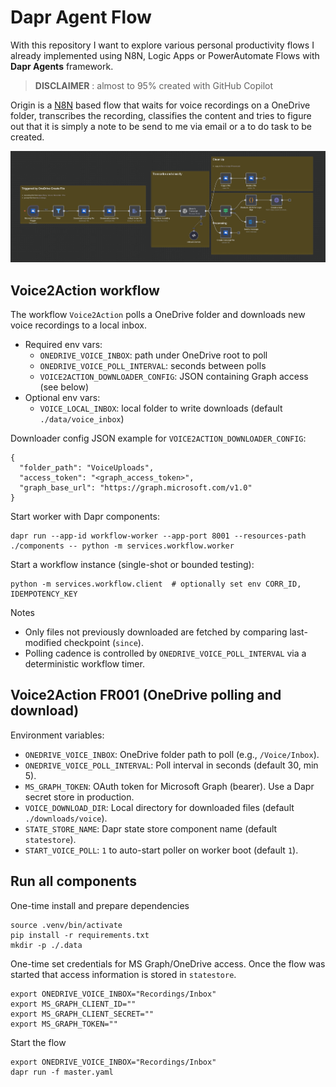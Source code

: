 # Dapr Agent Flow

With this repository I want to explore various personal productivity flows I already implemented using N8N, Logic Apps or PowerAutomate Flows with **Dapr Agents** framework.

> **DISCLAIMER** : almost to 95% created with GitHub Copilot

Origin is a [N8N](https://n8n.io) based flow that waits for voice recordings on a OneDrive folder, transcribes the recording, classifies the content and tries to figure out that it is simply a note to be send to me via email or a to do task to be created.

![](images/original-n8n-flow.png)


## Voice2Action workflow

The workflow `Voice2Action` polls a OneDrive folder and downloads new voice recordings to a local inbox.

- Required env vars:
  - `ONEDRIVE_VOICE_INBOX`: path under OneDrive root to poll
  - `ONEDRIVE_VOICE_POLL_INTERVAL`: seconds between polls
  - `VOICE2ACTION_DOWNLOADER_CONFIG`: JSON containing Graph access (see below)
- Optional env vars:
  - `VOICE_LOCAL_INBOX`: local folder to write downloads (default `./data/voice_inbox`)

Downloader config JSON example for `VOICE2ACTION_DOWNLOADER_CONFIG`:
```
{
  "folder_path": "VoiceUploads",
  "access_token": "<graph_access_token>",
  "graph_base_url": "https://graph.microsoft.com/v1.0"
}
```

Start worker with Dapr components:
```
dapr run --app-id workflow-worker --app-port 8001 --resources-path ./components -- python -m services.workflow.worker
```

Start a workflow instance (single-shot or bounded testing):
```
python -m services.workflow.client  # optionally set env CORR_ID, IDEMPOTENCY_KEY
```

Notes
- Only files not previously downloaded are fetched by comparing last-modified checkpoint (`since`).
- Polling cadence is controlled by `ONEDRIVE_VOICE_POLL_INTERVAL` via a deterministic workflow timer.


## Voice2Action FR001 (OneDrive polling and download)

Environment variables:
- `ONEDRIVE_VOICE_INBOX`: OneDrive folder path to poll (e.g., `/Voice/Inbox`).
- `ONEDRIVE_VOICE_POLL_INTERVAL`: Poll interval in seconds (default 30, min 5).
- `MS_GRAPH_TOKEN`: OAuth token for Microsoft Graph (bearer). Use a Dapr secret store in production.
- `VOICE_DOWNLOAD_DIR`: Local directory for downloaded files (default `./downloads/voice`).
- `STATE_STORE_NAME`: Dapr state store component name (default `statestore`).
- `START_VOICE_POLL`: `1` to auto-start poller on worker boot (default `1`).

## Run all components

One-time install and prepare dependencies

```
source .venv/bin/activate
pip install -r requirements.txt
mkdir -p ./.data
```

One-time set credentials for MS Graph/OneDrive access. Once the flow was started that access information is stored in `statestore`.

```
export ONEDRIVE_VOICE_INBOX="Recordings/Inbox"
export MS_GRAPH_CLIENT_ID=""
export MS_GRAPH_CLIENT_SECRET=""
export MS_GRAPH_TOKEN=""
```

Start the flow

```
export ONEDRIVE_VOICE_INBOX="Recordings/Inbox"
dapr run -f master.yaml
```

